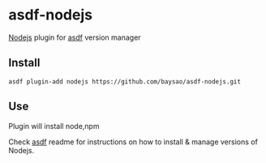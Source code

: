 # asdf-nodejs

[Nodejs](https://nodejs.org/) plugin for [asdf](https://github.com/asdf-vm/asdf) version manager

## Install

```
asdf plugin-add nodejs https://github.com/baysao/asdf-nodejs.git
```

## Use

Plugin will install node,npm

Check [asdf](https://github.com/asdf-vm/asdf) readme for instructions on how to install & manage versions of Nodejs.
